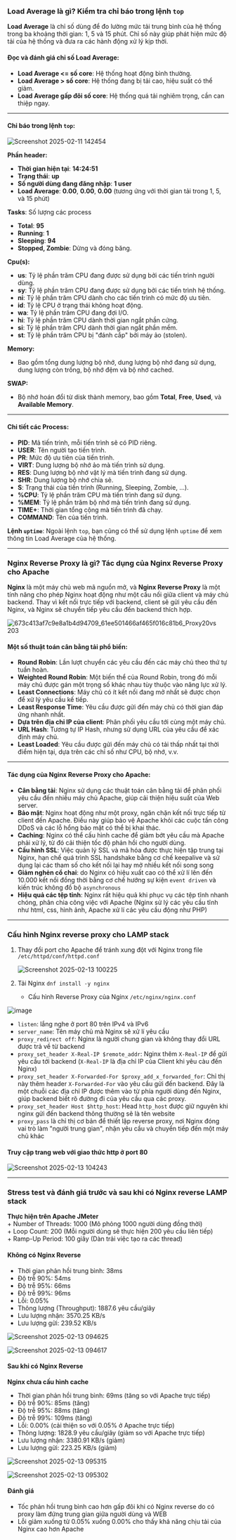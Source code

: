 ### Load Average là gì? Kiểm tra chỉ báo trong lệnh `top`

**Load Average** là chỉ số dùng để đo lường mức tải trung bình của hệ thống trong ba khoảng thời gian: 1, 5 và 15 phút. Chỉ số này giúp phát hiện mức độ tải của hệ thống và đưa ra các hành động xử lý kịp thời.

#### Đọc và đánh giá chỉ số Load Average:
- **Load Average <= số core**: Hệ thống hoạt động bình thường.
- **Load Average > số core**: Hệ thống đang bị tải cao, hiệu suất có thể giảm.
- **Load Average gấp đôi số core**: Hệ thống quá tải nghiêm trọng, cần can thiệp ngay.

---

#### **Chỉ báo trong lệnh `top`:**

![Screenshot 2025-02-11 142454](https://github.com/user-attachments/assets/3e4fae3b-a930-4f8c-af84-1efc54c9147a)

**Phần header:**
- **Thời gian hiện tại**: **14:24:51**
- **Trạng thái**: **up**
- **Số người dùng đang đăng nhập**: **1 user**
- **Load Average**: **0.00**, **0.00**, **0.00** (tương ứng với thời gian tải trong 1, 5, và 15 phút)

**Tasks**: Số lượng các process
- **Total**: **95**
- **Running**: **1**
- **Sleeping**: **94**
- **Stopped, Zombie**: Dừng và đóng băng.

**Cpu(s):**
- **us**: Tỷ lệ phần trăm CPU đang được sử dụng bởi các tiến trình người dùng.
- **sy**: Tỷ lệ phần trăm CPU đang được sử dụng bởi các tiến trình hệ thống.
- **ni**: Tỷ lệ phần trăm CPU dành cho các tiến trình có mức độ ưu tiên.
- **id**: Tỷ lệ CPU ở trạng thái không hoạt động.
- **wa**: Tỷ lệ phần trăm CPU đang đợi I/O.
- **hi**: Tỷ lệ phần trăm CPU dành thời gian ngắt phần cứng.
- **si**: Tỷ lệ phần trăm CPU dành thời gian ngắt phần mềm.
- **st**: Tỷ lệ phần trăm CPU bị "đánh cắp" bởi máy ảo (stolen).

**Memory:**
- Bao gồm tổng dung lượng bộ nhớ, dung lượng bộ nhớ đang sử dụng, dung lượng còn trống, bộ nhớ đệm và bộ nhớ cached.

**SWAP:**
- Bộ nhớ hoán đổi từ disk thành memory, bao gồm **Total**, **Free**, **Used**, và **Available Memory**.

---

#### **Chi tiết các Process:**
- **PID**: Mã tiến trình, mỗi tiến trình sẽ có PID riêng.
- **USER**: Tên người tạo tiến trình.
- **PR**: Mức độ ưu tiên của tiến trình.
- **VIRT**: Dung lượng bộ nhớ ảo mà tiến trình sử dụng.
- **RES**: Dung lượng bộ nhớ vật lý mà tiến trình đang sử dụng.
- **SHR**: Dung lượng bộ nhớ chia sẻ.
- **S**: Trạng thái của tiến trình (Running, Sleeping, Zombie, ...).
- **%CPU**: Tỷ lệ phần trăm CPU mà tiến trình đang sử dụng.
- **%MEM**: Tỷ lệ phần trăm bộ nhớ mà tiến trình đang sử dụng.
- **TIME+**: Thời gian tổng cộng mà tiến trình đã chạy.
- **COMMAND**: Tên của tiến trình.

**Lệnh `uptime`**: Ngoài lệnh `top`, bạn cũng có thể sử dụng lệnh `uptime` để xem thông tin Load Average của hệ thống.

---

### Nginx Reverse Proxy là gì? Tác dụng của Nginx Reverse Proxy cho Apache

**Nginx** là một máy chủ web mã nguồn mở, và **Nginx Reverse Proxy** là một tính năng cho phép Nginx hoạt động như một cầu nối giữa client và máy chủ backend. Thay vì kết nối trực tiếp với backend, client sẽ gửi yêu cầu đến Nginx, và Nginx sẽ chuyển tiếp yêu cầu đến backend thích hợp.

![673c413af7c9e8a1b4d94709_61ee501466af465f016c81b6_Proxy20vs 203](https://github.com/user-attachments/assets/31f4e91b-27eb-48b4-810d-304d13b39db0)


#### Một số thuật toán cân bằng tải phổ biến:
- **Round Robin**: Lần lượt chuyển các yêu cầu đến các máy chủ theo thứ tự tuần hoàn.
- **Weighted Round Robin**: Một biến thể của Round Robin, trong đó mỗi máy chủ được gán một trọng số khác nhau tùy thuộc vào năng lực xử lý.
- **Least Connections**: Máy chủ có ít kết nối đang mở nhất sẽ được chọn để xử lý yêu cầu kế tiếp.
- **Least Response Time**: Yêu cầu được gửi đến máy chủ có thời gian đáp ứng nhanh nhất.
- **Dựa trên địa chỉ IP của client**: Phân phối yêu cầu tới cùng một máy chủ.
- **URL Hash**: Tương tự IP Hash, nhưng sử dụng URL của yêu cầu để xác định máy chủ.
- **Least Loaded**: Yêu cầu được gửi đến máy chủ có tải thấp nhất tại thời điểm hiện tại, dựa trên các chỉ số như CPU, bộ nhớ, v.v.

---

#### **Tác dụng của Nginx Reverse Proxy cho Apache:**
- **Cân bằng tải**: Nginx sử dụng các thuật toán cân bằng tải để phân phối yêu cầu đến nhiều máy chủ Apache, giúp cải thiện hiệu suất của Web server.
- **Bảo mật**: Nginx hoạt động như một proxy, ngăn chặn kết nối trực tiếp từ client đến Apache. Điều này giúp bảo vệ Apache khỏi các cuộc tấn công DDoS và các lỗ hổng bảo mật có thể bị khai thác.
- **Caching**: Nginx có thể cấu hình cache để giảm bớt yêu cầu mà Apache phải xử lý, từ đó cải thiện tốc độ phản hồi cho người dùng.
- **Cấu hình SSL**: Việc quản lý SSL và mã hóa được thực hiện tập trung tại Nginx, hạn chế quá trình SSL handshake bằng cơ chế keepalive và sử dụng lại các tham số cho kết nối lại hay mở nhiều kết nối song song
- **Giảm nghẻn cổ chai**: do Nginx có hiệu xuất cao có thể xử lí lên đến 10.000 kết nối đồng thời bằng cơ chế hướng sự kiện  `event driven` và kiến trúc không đồ bộ `asynchronous`
- **Hiệu quả các tệp tỉnh**: Nginx rất hiệu quả khi phục vụ các tệp tĩnh nhanh chóng, phân chia công việc với Apache (Nginx sử lý các yêu cầu tĩnh như html, css, hình ảnh, Apache xử lí các yêu cầu động như PHP)
  
---

### Cấu hình Nginx reverse proxy cho LAMP stack  

1. Thay đổi port cho Apache để tránh xung đột với Nginx trong file  `/etc/httpd/conf/httpd.conf`
   
   ![Screenshot 2025-02-13 100225](https://github.com/user-attachments/assets/de1434c2-949f-4e9a-b626-d0726f598318)

2. Tải Nginx `dnf install -y nginx `
   + Cấu hình Reverse Proxy của Nginx `/etc/nginx/nginx.conf`
     
 ![image](https://github.com/user-attachments/assets/73ed33da-f1e6-4964-b0ad-bf425fdadece)

   + `listen`: lắng nghe ở port 80 trên IPv4 và IPv6  
   + `server_name`: Tên máy chủ mà Nginx sẽ xử lí yêu cầu
   + `proxy_redirect off`: Nginx là người chung gian và không thay đổi URL được trả về từ backend  
   + `proxy_set_header X-Real-IP $remote_addr`: Nginx thêm `X-Real-IP` để gửi yêu cầu tới backend (`X-Real-IP` là địa chỉ IP của Client khi yêu càu đến Nginx)  
   + `proxy_set_header X-Forwarded-For $proxy_add_x_forwarded_for`: Chỉ thị này thêm header  `X-Forwarded-For` vào yêu cầu gửi đến backend. Đây là một chuỗi các địa chỉ IP được thêm vào từ phía người dùng đến Nginx, giúp backend biết rõ đường đi của yêu cầu qua các proxy.  
   + `proxy_set_header Host $http_host`: Head `http_host` được giữ nguyên khi nginx gửi đến backend thông thường sẽ là tên website  
   + `proxy_pass` là chỉ thị cơ bản để thiết lập reverse proxy, nơi Nginx đóng vai trò làm "người trung gian", nhận yêu cầu và chuyển tiếp đến một máy chủ khác

#### Truy cập trang web với giao thức http ở port 80

![Screenshot 2025-02-13 104243](https://github.com/user-attachments/assets/d7a64518-58e1-4b55-a3e3-95e3f01f0716)

---
### Stress test và đánh giá trước và sau khi có Nginx reverse LAMP stack
  **Thực hiện trên Apache JMeter**  
    + Number of Threads: 1000 (Mô phỏng 1000 người dùng đồng thời)  
    + Loop Count: 200 (Mỗi người dùng sẽ thực hiện 200 yêu cầu liên tiếp)  
    + Ramp-Up Period: 100 giây (Dàn trải việc tạo ra các thread)  
    
#### Không có Nginx Reverse 

+ Thời gian phản hồi trung bình: 38ms  
+ Độ trễ 90%: 54ms  
+ Độ trễ 95%: 66ms  
+ Độ trễ 99%: 96ms  
+ Lỗi: 0.05%  
+ Thông lượng (Throughput): 1887.6 yêu cầu/giây  
+ Lưu lượng nhận: 3570.25 KB/s  
+ Lưu lượng gửi: 239.52 KB/s  

![Screenshot 2025-02-13 094625](https://github.com/user-attachments/assets/171c5ffa-dcb4-4191-b03a-81366591505f)

![Screenshot 2025-02-13 094617](https://github.com/user-attachments/assets/9b48b4da-a31b-46de-b589-48e2b5438409)

#### Sau khi có Nginx Reverse
**Nginx chưa cấu hình cache**
+ Thời gian phản hồi trung bình: 69ms (tăng so với Apache trực tiếp)  
+ Độ trễ 90%: 85ms (tăng)  
+ Độ trễ 95%: 88ms (tăng)  
+ Độ trễ 99%: 109ms (tăng)  
+ Lỗi: 0.00% (cải thiện so với 0.05% ở Apache trực tiếp)  
+ Thông lượng: 1828.9 yêu cầu/giây (giảm so với Apache trực tiếp)  
+ Lưu lượng nhận: 3380.91 KB/s (giảm)  
+ Lưu lượng gửi: 223.25 KB/s (giảm)  

![Screenshot 2025-02-13 095315](https://github.com/user-attachments/assets/21ccf9d4-0ae5-41ea-a531-0f853f225024)

![Screenshot 2025-02-13 095302](https://github.com/user-attachments/assets/6e88ccbd-d833-42fd-8eb4-168192bf876a)

#### Đánh giá
+ Tốc phản hồi trung bình cao hơn gấp đôi khi có Nginx reverse do có proxy làm đứng trung gian giữa người dùng và WEB
+ Lỗi giảm xuống từ 0.05% xuống 0.00% cho thấy khả năng chịu tải của Nginx cao hơn Apache







